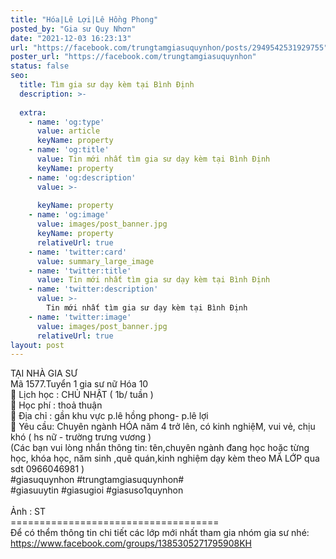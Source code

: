 ```yaml
---
title: "Hóa|Lê Lợi|Lê Hồng Phong"
posted_by: "Gia sư Quy Nhơn"
date: "2021-12-03 16:23:13"
url: "https://facebook.com/trungtamgiasuquynhon/posts/2949542531929755"
poster_url: "https://facebook.com/trungtamgiasuquynhon"
status: false
seo:
  title: Tìm gia sư dạy kèm tại Bình Định
  description: >-
    
  extra:
    - name: 'og:type'
      value: article
      keyName: property
    - name: 'og:title'
      value: Tin mới nhất tìm gia sư dạy kèm tại Bình Định
      keyName: property
    - name: 'og:description'
      value: >-
        
      keyName: property
    - name: 'og:image'
      value: images/post_banner.jpg
      keyName: property
      relativeUrl: true
    - name: 'twitter:card'
      value: summary_large_image
    - name: 'twitter:title'
      value: Tin mới nhất tìm gia sư dạy kèm tại Bình Định
    - name: 'twitter:description'
      value: >-
        Tin mới nhất tìm gia sư dạy kèm tại Bình Định
    - name: 'twitter:image'
      value: images/post_banner.jpg
      relativeUrl: true
layout: post
---
```

TẠI NHÀ GIA SƯ<br>Mã 1577.Tuyển 1 gia sư nữ Hóa 10<br>🧐 Lịch học : CHỦ NHẬT ( 1b/ tuần )<br>🧐 Học phí : thoả thuận<br>🧐 Địa chỉ : gần khu vực p.lê hồng phong- p.lê lợi<br>🧐 Yêu cầu: Chuyên ngành HÓA năm 4 trở lên, có kinh nghiệM, vui vẻ, chịu khó ( hs nữ - trường trưng vương )<br>(Các bạn vui lòng nhắn thông tin: tên,chuyên ngành đang học hoặc từng học, khóa học, năm sinh ,quê quán,kinh nghiệm dạy kèm theo MÃ LỚP qua sdt 0966046981 )<br>#giasuquynhon #trungtamgiasuquynhon#<br>#giasuuytin #giasugioi #giasuso1quynhon<br><br>Ảnh : ST<br>====================================<br>Để có thểm thông tin chi tiết các lớp mới nhất tham gia nhóm gia sư nhé: https://www.facebook.com/groups/1385305271795908KH
